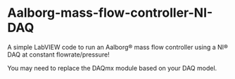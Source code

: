 # Aalborg-mass-flow-controller-NI-DAQ
A simple LabVIEW code to run an Aalborg® mass flow controller using a NI® DAQ at constant flowrate/pressure!

You may need to replace the DAQmx module based on your DAQ model. 
